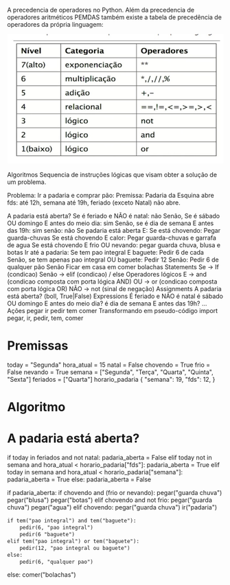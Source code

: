 A precedencia de operadores no Python.
Além da precedencia de operadores aritméticos PEMDAS também existe a tabela de precedência de operadores da própria linguagem:


![](/docs/d03p04_algoritmos.jpg)


Algoritmos
Sequencia de instruções lógicas que visam obter a solução de um problema.

Problema: Ir a padaria e comprar pão: Premissa: Padaria da Esquina abre fds: até 12h, semana até 19h, feriado (exceto Natal) não abre.

A padaria está aberta?
Se é feriado e NÃO é natal: não
Senão, Se é sábado OU domingo E antes do meio dia: sim
Senão, se é dia de semana E antes das 19h: sim
senão: não
Se padaria está aberta E:
Se está chovendo: Pegar guarda-chuvas
Se está chovendo E calor: Pegar guarda-chuvas e garrafa de agua
Se está chovendo E frio OU nevando: pegar guarda chuva, blusa e botas
Ir até a padaria:
Se tem pao integral E baguete: Pedir 6 de cada
Senão, se tem apenas pao integral OU baguete: Pedir 12
Senão: Pedir 6 de qualquer pão
Senão
Ficar em casa em comer bolachas
Statements
Se -> If (condicao)
Senão -> elif (condicao) / else
Operadores lógicos
E -> and (condicao composta com porta lógica AND)
OU -> or (condicao composta com porta lógica OR)
NÃO -> not (sinal de negação)
Assignments
A padaria está aberta? (boll, True|False)
Expressions
É feriado e NÃO é natal
é sábado OU domingo E antes do meio dia?
é dia de semana E antes das 19h?
...
Ações
pegar
ir
pedir
tem
comer
Transformando em pseudo-código
import pegar, ir, pedir, tem, comer

# Premissas
today = "Segunda"
hora_atual = 15
natal = False
chovendo = True
frio = False
nevando = True
semana = ["Segunda", "Terça", "Quarta", "Quinta", "Sexta"]
feriados = ["Quarta"]
horario_padaria {
    "semana": 19,
    "fds": 12,
}

# Algoritmo

# A padaria está aberta?
if today in feriados and not natal:
    padaria_aberta = False
elif today not in semana and hora_atual < horario_padaria["fds"]:
    padaria_aberta = True
elif today in semana and hora_atual < horario_padaria["semana"]:
    padaria_aberta = True
else:
    padaria_aberta = False

if padaria_aberta:
    if chovendo and (frio or nevando):
        pegar("guarda chuva")
        pegar("blusa")
        pegar("botas")
    elif chovendo and not frio:
        pegar("guarda chuva")
        pegar("agua")
    elif chovendo:
        pegar("guarda chuva")
    ir("padaria")

    if tem("pao integral") and tem("baguete"):
        pedir(6, "pao integral")
        pedir(6 "baguete")
    elif tem("pao integral") or tem("baguete"):
        pedir(12, "pao integral ou baguete")
    else:
        pedir(6, "qualquer pao")
else:
    comer("bolachas")
